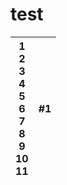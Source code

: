 # test


| 1 </br> 2 </br> 3 </br> 4 </br> 5 </br> 6 </br> 7 </br> 8 </br> 9 </br> 10 </br> 11 </br>  | #1  | 
| :-----: | :-: | 
